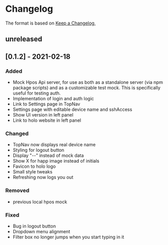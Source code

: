 # Changelog

The format is based on [Keep a Changelog](https://keepachangelog.com/en/1.0.0/),

## unreleased

## [0.1.2] - 2021-02-18
### Added
- Mock Hpos Api server, for use as both as a standalone server (via npm package scripts) and as a customizable test mock. This is specifically useful for testing auth.
- Implementation of login and auth logic
- Link to Settings page in TopNav
- Settings page with editable device name and sshAccess
- Show UI version in left panel
- Link to holo website in left panel
### Changed
- TopNav now displays real device name
- Styling for logout button
- Display "--" instead of mock data
- Show X for happ image instead of initials
- Favicon to holo logo
- Small style tweaks
- Refreshing now logs you out
### Removed
- previous local hpos mock
### Fixed
- Bug in logout button
- Dropdown menu alignment
- Filter box no longer jumps when you start typing in it
